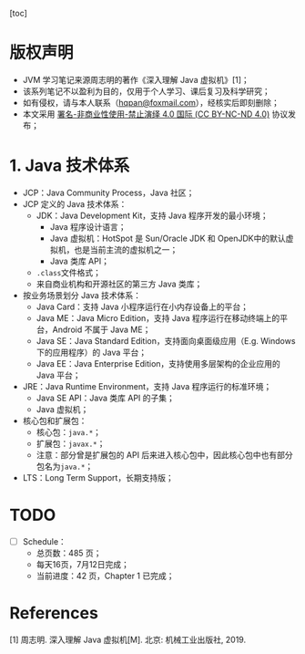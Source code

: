 [toc]

# 版权声明

- JVM 学习笔记来源周志明的著作《深入理解 Java 虚拟机》[1]；
- 该系列笔记不以盈利为目的，仅用于个人学习、课后复习及科学研究；
- 如有侵权，请与本人联系（hqpan@foxmail.com），经核实后即刻删除；
- 本文采用 [署名-非商业性使用-禁止演绎 4.0 国际 (CC BY-NC-ND 4.0)](https://creativecommons.org/licenses/by-nc-nd/4.0/deed.zh) 协议发布；

# 1. Java 技术体系

- JCP：Java Community Process，Java 社区；
- JCP 定义的 Java 技术体系：
  - JDK：Java Development Kit，支持 Java 程序开发的最小环境；
    - Java 程序设计语言；
    - Java 虚拟机：HotSpot 是 Sun/Oracle JDK 和 OpenJDK中的默认虚拟机，也是当前主流的虚拟机之一；
    - Java 类库 API；
  - `.class`文件格式；
  - 来自商业机构和开源社区的第三方 Java 类库；
- 按业务场景划分 Java 技术体系：
  - Java Card：支持 Java 小程序运行在小内存设备上的平台；
  - Java ME：Java Micro Edition，支持 Java 程序运行在移动终端上的平台，Android 不属于 Java ME；
  - Java SE：Java Standard Edition，支持面向桌面级应用（E.g. Windows 下的应用程序）的 Java 平台；
  - Java EE：Java Enterprise Edition，支持使用多层架构的企业应用的 Java 平台；
- JRE：Java Runtime Environment，支持 Java 程序运行的标准环境；
  - Java SE API：Java 类库 API 的子集；
  - Java 虚拟机；
- 核心包和扩展包：
  - 核心包：`java.*`；
  - 扩展包：`javax.*`；
  - 注意：部分曾是扩展包的 API 后来进入核心包中，因此核心包中也有部分包名为`java.*`；
- LTS：Long Term Support，长期支持版；

# TODO

- [ ] Schedule：
  - 总页数：485 页；
  - 每天16页，7月12日完成；
  - 当前进度：42 页，Chapter 1 已完成；

# References

[1] 周志明. 深入理解 Java 虚拟机[M]. 北京: 机械工业出版社, 2019.